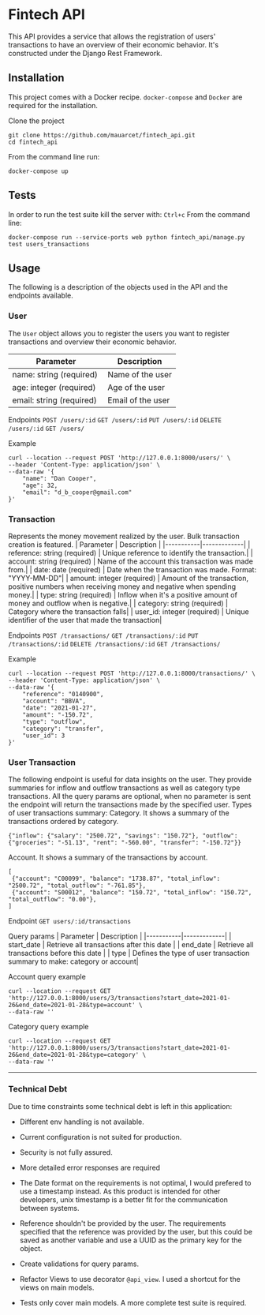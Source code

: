 # Fintech API

This API provides a service that allows the registration of users' transactions to have an overview of their economic behavior.
It's constructed under the Django Rest Framework.

## Installation

This project comes with a Docker recipe. `docker-compose` and `Docker` are required for the installation.

Clone the project

```
git clone https://github.com/mauarcet/fintech_api.git
cd fintech_api
```

From the command line run:

```
docker-compose up
```

## Tests

In order to run the test suite kill the server with: `Ctrl+c`
From the command line:

```
docker-compose run --service-ports web python fintech_api/manage.py test users_transactions
```

## Usage

The following is a description of the objects used in the API and the endpoints available.

### User

The `User` object allows you to register the users you want to register transactions and overview their economic behavior.

| Parameter                 | Description       |
| ------------------------- | ----------------- |
| name: string (required)   | Name of the user  |
| age: integer (required)   | Age of the user   |
| email: string (required)  | Email of the user |

Endpoints
`POST /users/:id`
`GET /users/:id`
`PUT /users/:id`
`DELETE /users/:id`
`GET /users/`

Example

```
curl --location --request POST 'http://127.0.0.1:8000/users/' \
--header 'Content-Type: application/json' \
--data-raw '{
    "name": "Dan Cooper",
    "age": 32,
    "email": "d_b_cooper@gmail.com"
}'
```

### Transaction

Represents the money movement realized by the user.
Bulk transaction creation is featured.
| Parameter | Description |
|-----------|-------------|
| reference: string (required) | Unique reference to identify the transaction.|
| account: string (required) | Name of the account this transaction was made from.|
| date: date (required) | Date when the transaction was made. Format: "YYYY-MM-DD"|
| amount: integer (required) | Amount of the transaction, positive numbers when receiving money and negative when spending money.|
| type: string (required) | Inflow when it's a positive amount of money and outflow when is negative.|
| category: string (required) | Category where the transaction falls|
| user_id: integer (required) | Unique identifier of the user that made the transaction|

Endpoints
`POST /transactions/`
`GET /transactions/:id`
`PUT /transactions/:id`
`DELETE /transactions/:id`
`GET /transactions/`

Example

```
curl --location --request POST 'http://127.0.0.1:8000/transactions/' \
--header 'Content-Type: application/json' \
--data-raw '{
    "reference": "0140900",
    "account": "BBVA",
    "date": "2021-01-27",
    "amount": "-150.72",
    "type": "outflow",
    "category": "transfer",
    "user_id": 3
}'
```

### User Transaction

The following endpoint is useful for data insights on the user.
They provide summaries for inflow and outflow transactions as well as category type transactions.
All the query params are optional, when no parameter is sent the endpoint will return the transactions made by the specified user.
Types of user transactions summary:
Category. It shows a summary of the transactions ordered by category.

```
{"inflow": {"salary": "2500.72", "savings": "150.72"}, "outflow": {"groceries": "-51.13", "rent": "-560.00", "transfer": "-150.72"}}
```

Account. It shows a summary of the transactions by account.

```
[
 {"account": "C00099", "balance": "1738.87", "total_inflow": "2500.72", "total_outflow": "-761.85"},
 {"account": "S00012", "balance": "150.72", "total_inflow": "150.72", "total_outflow": "0.00"},
]
```

Endpoint
`GET users/:id/transactions`

Query params
| Parameter | Description |
|-----------|-------------|
| start_date | Retrieve all transactions after this date |
| end_date | Retrieve all transactions before this date |
| type | Defines the type of user transaction summary to make: category or account|

Account query example

```
curl --location --request GET 'http://127.0.0.1:8000/users/3/transactions?start_date=2021-01-26&end_date=2021-01-28&type=account' \
--data-raw ''
```

Category query example

```
curl --location --request GET 'http://127.0.0.1:8000/users/3/transactions?start_date=2021-01-26&end_date=2021-01-28&type=category' \
--data-raw ''
```

---

### Technical Debt

Due to time constraints some technical debt is left in this application:

- Different env handling is not available.

- Current configuration is not suited for production.

- Security is not fully assured.

- More detailed error responses are required

- The Date format on the requirements is not optimal, I would prefered to use a timestamp instead. As this product is intended for other developers, unix timestamp is a better fit for the communication between systems.

- Reference shouldn't be provided by the user. The requirements specified that the reference was provided by the user, but this could be saved as another variable and use a UUID as the primary key for the object.

- Create validations for query params.

- Refactor Views to use decorator `@api_view`. I used a shortcut for the views on main models.

- Tests only cover main models. A more complete test suite is required.

